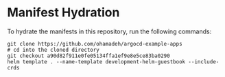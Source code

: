 # Manifest Hydration

To hydrate the manifests in this repository, run the following commands:

```shell
git clone https://github.com/ohamadeh/argocd-example-apps
# cd into the cloned directory
git checkout a90d82f911e0fe05134ffa1ef9e8e5ce83ba0290
helm template . --name-template development-helm-guestbook --include-crds
```
